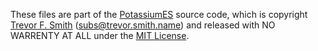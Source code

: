 These files are part of the [PotassiumES](https://github.com/trevorfsmith/potassium) source code, which is copyright [Trevor F. Smith](https://trevor.smith.name/) (subs@trevor.smith.name) and released with NO WARRENTY AT ALL under the [MIT License](https://github.com/TrevorFSmith/potassium/blob/master/LICENSE).
